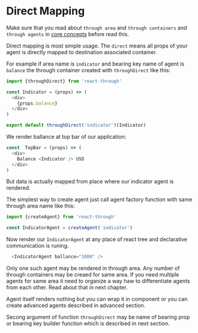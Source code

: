 # Direct Mapping

Make sure that you read about `through area` and `through containers`
and `through agents` in
[core concepts](../introduction/CoreConcepts.md)
before read this.

Direct mapping is most simple usage. The `direct` means all props of your
agent is directly mapped to destination associated container.

For example if area name is `indicator` and bearing key name of agent is
`balance` the through container created with `throughDirect` like this:

```js
import {throughDirect} from 'react-through'

const Indicator = (props) => (
  <div>
    {props.balance}
  </div>
)

export default throughDirect('indicator')(Indicator)
```

We render ballance at top bar of our application:

```js
const  TopBar = (props) => (
  <div>
    Balance <Indicator /> USD
  </div>
)
```

But data is actually mapped from place where our indicator agent
is rendered.

The simplest way to create agent just call agent factory function
with same through area name like this:

```js
import {createAgent} from 'react-through'

const IndicatorAgent = createAgent('indicator')

```

Now render our `IndicatorAgent` at any place of react tree and declarative
communication is runing.

```js
  <IndicatorAgent ballance="1000" />
```

Only one such agent may be rendered in through area. Any number of through
containers may be creaed for same area. If you need multiple agents for same
area it need to organize a way haw to differentiate agents from each other.
Read about that in next chapter.

Agent itself renders nothing but you can wrap it in component or you can
create advanced agents described in advanced section.

Secong argument of function `throughDirect` may be name of bearing prop or
bearing key builder function which is described in next section.